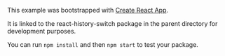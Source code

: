 This example was bootstrapped with [Create React App](https://github.com/facebook/create-react-app).

It is linked to the react-history-switch package in the parent directory for development purposes.

You can run `npm install` and then `npm start` to test your package.
